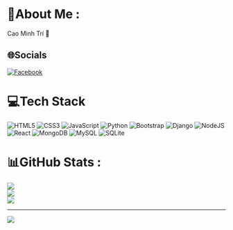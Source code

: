 # 💫About Me :
Cao Minh Trí 👋

## 🌐Socials
[![Facebook](https://img.shields.io/badge/Facebook-%231877F2.svg?logo=Facebook&logoColor=white)](https://www.facebook.com/caominhtri112/) 

# 💻Tech Stack
![HTML5](https://img.shields.io/badge/html5-%23E34F26.svg?style=for-the-badge&logo=html5&logoColor=white) ![CSS3](https://img.shields.io/badge/css3-%231572B6.svg?style=for-the-badge&logo=css3&logoColor=white) ![JavaScript](https://img.shields.io/badge/javascript-%23323330.svg?style=for-the-badge&logo=javascript&logoColor=%23F7DF1E) ![Python](https://img.shields.io/badge/python-3670A0?style=for-the-badge&logo=python&logoColor=ffdd54) ![Bootstrap](https://img.shields.io/badge/bootstrap-%23563D7C.svg?style=for-the-badge&logo=bootstrap&logoColor=white) ![Django](https://img.shields.io/badge/django-%23092E20.svg?style=for-the-badge&logo=django&logoColor=white) ![NodeJS](https://img.shields.io/badge/node.js-6DA55F?style=for-the-badge&logo=node.js&logoColor=white) ![React](https://img.shields.io/badge/react-%2320232a.svg?style=for-the-badge&logo=react&logoColor=%2361DAFB) ![MongoDB](https://img.shields.io/badge/MongoDB-%234ea94b.svg?style=for-the-badge&logo=mongodb&logoColor=white) ![MySQL](https://img.shields.io/badge/mysql-%2300f.svg?style=for-the-badge&logo=mysql&logoColor=white) ![SQLite](https://img.shields.io/badge/sqlite-%2307405e.svg?style=for-the-badge&logo=sqlite&logoColor=white)
# 📊GitHub Stats :
![](https://github-readme-stats.vercel.app/api?username=caominhtri1122001&theme=radical&hide_border=false&include_all_commits=false&count_private=false)<br/>
![](https://github-readme-streak-stats.herokuapp.com/?user=caominhtri1122001&theme=radical&hide_border=false)<br/>
![](https://github-readme-stats.vercel.app/api/top-langs/?username=caominhtri1122001&theme=radical&hide_border=false&include_all_commits=false&count_private=false&layout=compact)

---
[![](https://visitcount.itsvg.in/api?id=caominhtri1122001&icon=0&color=0)](https://visitcount.itsvg.in)

